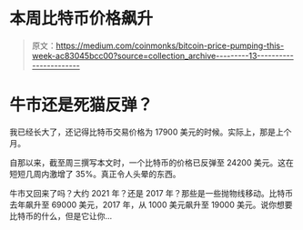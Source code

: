 # 本周比特币价格飙升

> 原文：<https://medium.com/coinmonks/bitcoin-price-pumping-this-week-ac83045bcc00?source=collection_archive---------13----------------------->

# 牛市还是死猫反弹？

我已经长大了，还记得比特币交易价格为 17900 美元的时候。实际上，那是上个月。

自那以来，截至周三撰写本文时，一个比特币的价格已反弹至 24200 美元。这在短短几周内激增了 35%。真正令人头晕的东西。

牛市又回来了吗？大约 2021 年？还是 2017 年？那些是一些抛物线移动。比特币去年飙升至 69000 美元，2017 年，从 1000 美元飙升至 19000 美元。说你想要比特币的什么，但是它让你…